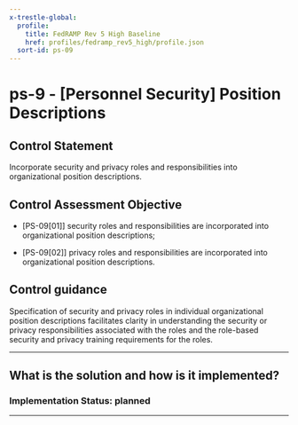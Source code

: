 ```yaml
---
x-trestle-global:
  profile:
    title: FedRAMP Rev 5 High Baseline
    href: profiles/fedramp_rev5_high/profile.json
  sort-id: ps-09
---
```


# ps-9 - \[Personnel Security\] Position Descriptions

## Control Statement

Incorporate security and privacy roles and responsibilities into organizational position descriptions.

## Control Assessment Objective

- \[PS-09[01]\] security roles and responsibilities are incorporated into organizational position descriptions;

- \[PS-09[02]\] privacy roles and responsibilities are incorporated into organizational position descriptions.

## Control guidance

Specification of security and privacy roles in individual organizational position descriptions facilitates clarity in understanding the security or privacy responsibilities associated with the roles and the role-based security and privacy training requirements for the roles.

______________________________________________________________________

## What is the solution and how is it implemented?

<!-- For implementation status enter one of: implemented, partial, planned, alternative, not-applicable -->

<!-- Note that the list of rules under ### Rules: is read-only and changes will not be captured after assembly to JSON -->

<!-- Add control implementation description here for control: ps-9 -->

### Implementation Status: planned

______________________________________________________________________
